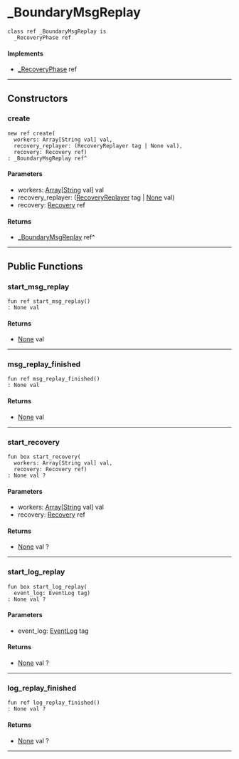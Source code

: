 # _BoundaryMsgReplay

```pony
class ref _BoundaryMsgReplay is
  _RecoveryPhase ref
```

#### Implements

* [_RecoveryPhase](wallaroo-ent-recovery-_RecoveryPhase) ref

---

## Constructors

### create

```pony
new ref create(
  workers: Array[String val] val,
  recovery_replayer: (RecoveryReplayer tag | None val),
  recovery: Recovery ref)
: _BoundaryMsgReplay ref^
```
#### Parameters

*   workers: [Array](builtin-Array)\[[String](builtin-String) val\] val
*   recovery_replayer: ([RecoveryReplayer](wallaroo-ent-recovery-RecoveryReplayer) tag | [None](builtin-None) val)
*   recovery: [Recovery](wallaroo-ent-recovery-Recovery) ref

#### Returns

* [_BoundaryMsgReplay](wallaroo-ent-recovery-_BoundaryMsgReplay) ref^

---

## Public Functions

### start_msg_replay

```pony
fun ref start_msg_replay()
: None val
```

#### Returns

* [None](builtin-None) val

---

### msg_replay_finished

```pony
fun ref msg_replay_finished()
: None val
```

#### Returns

* [None](builtin-None) val

---

### start_recovery

```pony
fun box start_recovery(
  workers: Array[String val] val,
  recovery: Recovery ref)
: None val ?
```
#### Parameters

*   workers: [Array](builtin-Array)\[[String](builtin-String) val\] val
*   recovery: [Recovery](wallaroo-ent-recovery-Recovery) ref

#### Returns

* [None](builtin-None) val ?

---

### start_log_replay

```pony
fun box start_log_replay(
  event_log: EventLog tag)
: None val ?
```
#### Parameters

*   event_log: [EventLog](wallaroo-ent-recovery-EventLog) tag

#### Returns

* [None](builtin-None) val ?

---

### log_replay_finished

```pony
fun ref log_replay_finished()
: None val ?
```

#### Returns

* [None](builtin-None) val ?

---

